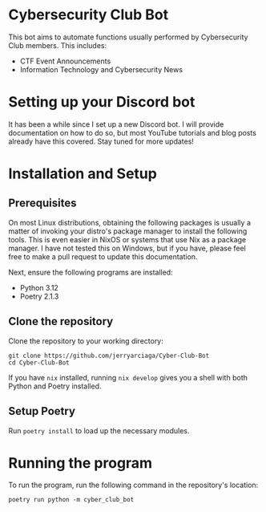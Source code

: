 # Cybersecurity Club Bot
This bot aims to automate functions usually performed by Cybersecurity Club members. This includes:
* CTF Event Announcements
* Information Technology and Cybersecurity News

# Setting up your Discord bot
It has been a while since I set up a new Discord bot. I will provide documentation on how to do so, but most YouTube tutorials and blog posts already have this covered. Stay tuned for more updates!

# Installation and Setup

## Prerequisites
On most Linux distributions, obtaining the following packages is usually a matter of invoking your distro's package manager to install the following tools. This is even easier in NixOS or systems that use Nix as a package manager. I have not tested this on Windows, but if you have, please feel free to make a pull request to update this documentation.

Next, ensure the following programs are installed:
* Python 3.12
* Poetry 2.1.3

## Clone the repository
Clone the repository to your working directory:
```
git clone https://github.com/jerryarciaga/Cyber-Club-Bot
cd Cyber-Club-Bot
```

If you have `nix` installed, running `nix develop` gives you a shell with both Python and Poetry installed.

## Setup Poetry
Run `poetry install` to load up the necessary modules.

# Running the program
To run the program, run the following command in the repository's location:
```
poetry run python -m cyber_club_bot
```
